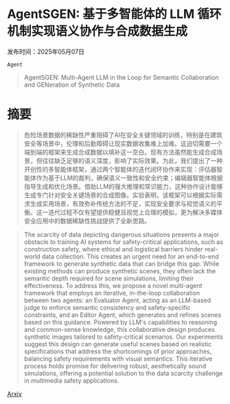 # AgentSGEN: 基于多智能体的 LLM 循环机制实现语义协作与合成数据生成

发布时间：2025年05月07日

`Agent`

> AgentSGEN: Multi-Agent LLM in the Loop for Semantic Collaboration and GENeration of Synthetic Data

# 摘要

> 危险场景数据的稀缺性严重阻碍了AI在安全关键领域的训练，特别是在建筑安全等场景中，伦理和后勤障碍让现实数据收集难上加难。这迫切需要一个端到端的框架来生成合成数据以填补这一空白。现有方法虽然能生成合成场景，但往往缺乏足够的语义深度，影响了实际效果。为此，我们提出了一种开创性的多智能体框架，通过两个智能体的迭代闭环协作来实现：评估器智能体作为基于LLM的裁判，确保语义一致性和安全约束；编辑器智能体根据指导生成和优化场景。借助LLM的强大推理和常识能力，这种协作设计能够生成专门针对安全关键场景的合成图像。实验表明，该框架可以根据实际需求生成实用场景，有效弥补传统方法的不足，实现安全要求与视觉语义的平衡。这一迭代过程不仅有望提供稳健且视觉上合理的模拟，更为解决多媒体安全应用中的数据稀缺性挑战提供了全新思路。

> The scarcity of data depicting dangerous situations presents a major obstacle to training AI systems for safety-critical applications, such as construction safety, where ethical and logistical barriers hinder real-world data collection. This creates an urgent need for an end-to-end framework to generate synthetic data that can bridge this gap. While existing methods can produce synthetic scenes, they often lack the semantic depth required for scene simulations, limiting their effectiveness. To address this, we propose a novel multi-agent framework that employs an iterative, in-the-loop collaboration between two agents: an Evaluator Agent, acting as an LLM-based judge to enforce semantic consistency and safety-specific constraints, and an Editor Agent, which generates and refines scenes based on this guidance. Powered by LLM's capabilities to reasoning and common-sense knowledge, this collaborative design produces synthetic images tailored to safety-critical scenarios. Our experiments suggest this design can generate useful scenes based on realistic specifications that address the shortcomings of prior approaches, balancing safety requirements with visual semantics. This iterative process holds promise for delivering robust, aesthetically sound simulations, offering a potential solution to the data scarcity challenge in multimedia safety applications.

[Arxiv](https://arxiv.org/abs/2505.13466)